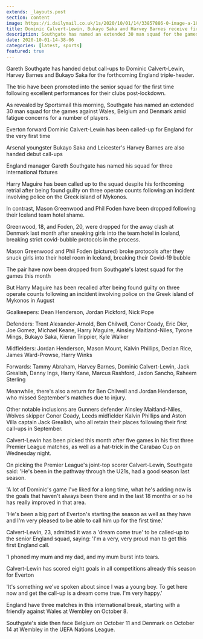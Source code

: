 ```yaml
---
extends: _layouts.post
section: content
image: https://i.dailymail.co.uk/1s/2020/10/01/14/33857886-0-image-a-18_1601557481675.jpg 
title: Dominic Calvert-Lewin, Bukayo Saka and Harvey Barnes receive first England call-ups in 30-man squad 
description: Southgate has named an extended 30 man squad for the games against Wales, Belgium and Denmark amid fatigue concerns for a number of players at the start of the new season. 
date: 2020-10-01-14-38-06 
categories: [latest, sports] 
featured: true 
--- 
```

Gareth Southgate has handed debut call-ups to Dominic Calvert-Lewin, Harvey Barnes and Bukayo Saka for the forthcoming England triple-header.

The trio have been promoted into the senior squad for the first time following excellent performances for their clubs post-lockdown.

As revealed by Sportsmail this morning, Southgate has named an extended 30 man squad for the games against Wales, Belgium and Denmark amid fatigue concerns for a number of players.

Everton forward Dominic Calvert-Lewin has been called-up for England for the very first time

Arsenal youngster Bukayo Saka and Leicester's Harvey Barnes are also handed debut call-ups 

England manager Gareth Southgate has named his squad for three international fixtures

Harry Maguire has been called up to the squad despite his forthcoming retrial after being found guilty on three operate counts following an incident involving police on the Greek island of Mykonos.

In contrast, Mason Greenwood and Phil Foden have been dropped following their Iceland team hotel shame.

Greenwood, 18, and Foden, 20, were dropped for the away clash at Denmark last month after sneaking girls into the team hotel in Iceland, breaking strict covid-bubble protocols in the process. 

Mason Greenwood and Phil Foden (pictured) broke protocols after they snuck girls into their hotel room in Iceland, breaking their Covid-19 bubble

The pair have now been dropped from Southgate's latest squad for the games this month

But Harry Maguire has been recalled after being found guilty on three operate counts following an incident involving police on the Greek island of Mykonos in August

Goalkeepers: Dean Henderson, Jordan Pickford, Nick Pope

Defenders: Trent Alexander-Arnold, Ben Chilwell, Conor Coady, Eric Dier, Joe Gomez, Michael Keane, Harry Maguire, Ainsley Maitland-Niles, Tyrone Mings, Bukayo Saka, Kieran Trippier, Kyle Walker

Midfielders: Jordan Henderson, Mason Mount, Kalvin Phillips, Declan Rice, James Ward-Prowse, Harry Winks

Forwards: Tammy Abraham, Harvey Barnes, Dominic Calvert-Lewin, Jack Grealish, Danny Ings, Harry Kane, Marcus Rashford, Jadon Sancho, Raheem Sterling 

Meanwhile, there's also a return for Ben Chilwell and Jordan Henderson, who missed September's matches due to injury.  

Other notable inclusions are Gunners defender Ainsley Maitland-Niles, Wolves skipper Conor Coady, Leeds midfielder Kalvin Phillips and Aston Villa captain Jack Grealish, who all retain their places following their first call-ups in September. 

Calvert-Lewin has been picked this month after five games in his first three Premier League matches, as well as a hat-trick in the Carabao Cup on Wednesday night.  

On picking the Premier League's joint-top scorer Calvert-Lewin, Southgate said: 'He's been in the pathway through the U21s, had a good season last season.

'A lot of Dominic's game I've liked for a long time, what he's adding now is the goals that haven't always been there and in the last 18 months or so he has really improved in that area.

'He's been a big part of Everton's starting the season as well as they have and I'm very pleased to be able to call him up for the first time.'

Calvert-Lewin, 23, admitted it was a 'dream come true' to be called-up to the senior England squad, saying: 'I'm a very, very proud man to get this first England call.

'I phoned my mum and my dad, and my mum burst into tears.

Calvert-Lewin has scored eight goals in all competitions already this season for Everton

'It's something we've spoken about since I was a young boy. To get here now and get the call-up is a dream come true. I'm very happy.'

England have three matches in this international break, starting with a friendly against Wales at Wembley on October 8.  

Southgate's side then face Belgium on October 11 and Denmark on October 14 at Wembley in the UEFA Nations League.   

